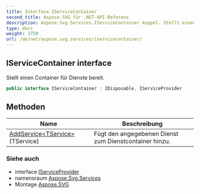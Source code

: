 ```yaml
---
title: Interface IServiceContainer
second_title: Aspose.SVG für .NET-API-Referenz
description: Aspose.Svg.Services.IServiceContainer koppel. Stellt einen Container für Dienste bereit.
type: docs
weight: 3750
url: /de/net/aspose.svg.services/iservicecontainer/
---
```

## IServiceContainer interface

Stellt einen Container für Dienste bereit.

```csharp
public interface IServiceContainer : IDisposable, IServiceProvider
```

## Methoden

| Name | Beschreibung |
| --- | --- |
| [AddService&lt;TService&gt;](../../aspose.svg.services/iservicecontainer/addservice/)(TService) | Fügt den angegebenen Dienst zum Dienstcontainer hinzu. |

### Siehe auch

* interface [IServiceProvider](../iserviceprovider/)
* namensraum [Aspose.Svg.Services](../../aspose.svg.services/)
* Montage [Aspose.SVG](../../)


